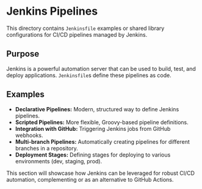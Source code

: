 # Jenkins Pipelines

This directory contains `Jenkinsfile` examples or shared library configurations for CI/CD pipelines managed by Jenkins.

## Purpose

Jenkins is a powerful automation server that can be used to build, test, and deploy applications. `Jenkinsfile`s define these pipelines as code.

## Examples

- **Declarative Pipelines:** Modern, structured way to define Jenkins pipelines.
- **Scripted Pipelines:** More flexible, Groovy-based pipeline definitions.
- **Integration with GitHub:** Triggering Jenkins jobs from GitHub webhooks.
- **Multi-branch Pipelines:** Automatically creating pipelines for different branches in a repository.
- **Deployment Stages:** Defining stages for deploying to various environments (dev, staging, prod).

This section will showcase how Jenkins can be leveraged for robust CI/CD automation, complementing or as an alternative to GitHub Actions.

